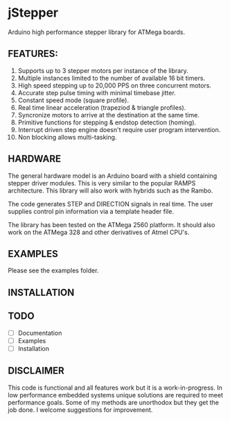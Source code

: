 # jStepper
Arduino high performance stepper library for ATMega boards.

## FEATURES:
1) Supports up to 3 stepper motors per instance of the library.
2) Multiple instances limited to the number of available 16 bit timers.
3) High speed stepping up to 20,000 PPS on three concurrent motors.
4) Accurate step pulse timing with minimal timebase jitter.
5) Constant speed mode (square profile).
5) Real time linear acceleration (trapeziod & triangle profiles).
6) Syncronize motors to arrive at the destination at the same time.
7) Primitive functions for stepping & endstop detection (homing).
8) Interrupt driven step engine doesn't require user program intervention.
9) Non blocking allows multi-tasking.

## HARDWARE

The general hardware model is an Arduino board with a shield containing
stepper driver modules. This is very similar to the popular RAMPS architecture.
This library will also work with hybrids such as the Rambo.

The code generates STEP and DIRECTION signals in real time. 
The user supplies control pin information via a template header file.

The library has been tested on the ATMega 2560 platform. It should also 
work on the ATMega 328 and other derivatives of Atmel CPU's.

## EXAMPLES

Please see the examples folder.

## INSTALLATION

## TODO
- [ ] Documentation
- [ ] Examples
- [ ] Installation

## DISCLAIMER 

This code is functional and all features work but it is a work-in-progress. 
In low performance embedded systems unique solutions are required to meet 
performance goals. Some of my methods are unorthodox but they get the 
job done. 
I welcome suggestions for improvement.

